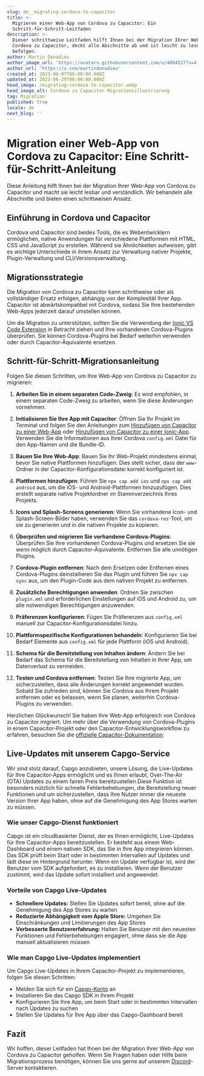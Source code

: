 ```yaml
---
slug: de__migrating-cordova-to-capacitor
title: >-
  Migrieren einer Web-App von Cordova zu Capacitor: Ein
  Schritt-für-Schritt-Leitfaden
description: >-
  Dieser schrittweise Leitfaden hilft Ihnen bei der Migration Ihrer Web-App von
  Cordova zu Capacitor, deckt alle Abschnitte ab und ist leicht zu lesen und zu
  befolgen.
author: Martin Donadieu
author_image_url: 'https://avatars.githubusercontent.com/u/4084527?v=4'
author_url: 'https://x.com/martindonadieu'
created_at: 2023-06-07T00:00:00.000Z
updated_at: 2023-06-29T00:00:00.000Z
head_image: /migrating-cordova-to-capacitor.webp
head_image_alt: Cordova zu Capacitor Migrationsillustrierung
tag: Migration
published: true
locale: de
next_blog: ''
---
```


# Migration einer Web-App von Cordova zu Capacitor: Eine Schritt-für-Schritt-Anleitung

Diese Anleitung hilft Ihnen bei der Migration Ihrer Web-App von Cordova zu Capacitor und macht sie leicht lesbar und verständlich. Wir behandeln alle Abschnitte und bieten einen schrittweisen Ansatz.

## Einführung in Cordova und Capacitor

Cordova und Capacitor sind beides Tools, die es Webentwicklern ermöglichen, native Anwendungen für verschiedene Plattformen mit HTML, CSS und JavaScript zu erstellen. Während sie Ähnlichkeiten aufweisen, gibt es wichtige Unterschiede in ihrem Ansatz zur Verwaltung nativer Projekte, Plugin-Verwaltung und CLI/Versionsverwaltung.

## Migrationsstrategie

Die Migration von Cordova zu Capacitor kann schrittweise oder als vollständiger Ersatz erfolgen, abhängig von der Komplexität Ihrer App. Capacitor ist abwärtskompatibel mit Cordova, sodass Sie Ihre bestehenden Web-Apps jederzeit darauf umstellen können.

Um die Migration zu unterstützen, sollten Sie die Verwendung der [Ionic VS Code Extension](https://marketplace.visualstudio.com/items/?itemName=ionic.ionic) in Betracht ziehen und Ihre vorhandenen Cordova-Plugins überprüfen. Sie können Cordova-Plugins bei Bedarf weiterhin verwenden oder durch Capacitor-Äquivalente ersetzen.

## Schritt-für-Schritt-Migrationsanleitung

Folgen Sie diesen Schritten, um Ihre Web-App von Cordova zu Capacitor zu migrieren:

1. **Arbeiten Sie in einem separaten Code-Zweig**: Es wird empfohlen, in einem separaten Code-Zweig zu arbeiten, wenn Sie diese Änderungen vornehmen.

2. **Initialisieren Sie Ihre App mit Capacitor**: Öffnen Sie Ihr Projekt im Terminal und folgen Sie den Anleitungen zum [Hinzufügen von Capacitor zu einer Web-App](https://capacitorjs.com/docs/getting-started/#adding-capacitor-to-your-app) oder [Hinzufügen von Capacitor zu einer Ionic-App](https://capacitorjs.com/docs/getting-started/with-ionic/#existing-ionic-project). Verwenden Sie die Informationen aus Ihrer Cordova `config.xml` Datei für den App-Namen und die Bundle-ID.

3. **Bauen Sie Ihre Web-App**: Bauen Sie Ihr Web-Projekt mindestens einmal, bevor Sie native Plattformen hinzufügen. Dies stellt sicher, dass der `www`-Ordner in der Capacitor-Konfigurationsdatei korrekt konfiguriert ist.

4. **Plattformen hinzufügen**: Führen Sie `npx cap add ios` und `npx cap add android` aus, um die iOS- und Android-Plattformen hinzuzufügen. Dies erstellt separate native Projektordner im Stammverzeichnis Ihres Projekts.

5. **Icons und Splash-Screens generieren**: Wenn Sie vorhandene Icon- und Splash-Screen-Bilder haben, verwenden Sie das `cordova-res`-Tool, um sie zu generieren und in die nativen Projekte zu kopieren.

6. **Überprüfen und migrieren Sie vorhandene Cordova-Plugins**: Überprüfen Sie Ihre vorhandenen Cordova-Plugins und ersetzen Sie sie wenn möglich durch Capacitor-Äquivalente. Entfernen Sie alle unnötigen Plugins.

7. **Cordova-Plugin entfernen**: Nach dem Ersetzen oder Entfernen eines Cordova-Plugins deinstallieren Sie das Plugin und führen Sie `npx cap sync` aus, um den Plugin-Code aus dem nativen Projekt zu entfernen.

8. **Zusätzliche Berechtigungen anwenden**: Ordnen Sie zwischen `plugin.xml` und erforderlichen Einstellungen auf iOS und Android zu, um alle notwendigen Berechtigungen anzuwenden.

9. **Präferenzen konfigurieren**: Fügen Sie Präferenzen aus `config.xml` manuell zur Capacitor-Konfigurationsdatei hinzu.

10. **Plattformspezifische Konfigurationen behandeln**: Konfigurieren Sie bei Bedarf Elemente aus `config.xml` für jede Plattform (iOS und Android).

11. **Schema für die Bereitstellung von Inhalten ändern**: Ändern Sie bei Bedarf das Schema für die Bereitstellung von Inhalten in Ihrer App, um Datenverlust zu vermeiden.

12. **Testen und Cordova entfernen**: Testen Sie Ihre migrierte App, um sicherzustellen, dass alle Änderungen korrekt angewendet wurden. Sobald Sie zufrieden sind, können Sie Cordova aus Ihrem Projekt entfernen oder es belassen, wenn Sie planen, weiterhin Cordova-Plugins zu verwenden.

Herzlichen Glückwunsch! Sie haben Ihre Web-App erfolgreich von Cordova zu Capacitor migriert. Um mehr über die Verwendung von Cordova-Plugins in einem Capacitor-Projekt oder den Capacitor-Entwicklungsworkflow zu erfahren, besuchen Sie die [offizielle Capacitor-Dokumentation](https://capacitorjs.com/docs/).

## Live-Updates mit unserem Capgo-Service

Wir sind stolz darauf, Capgo anzubieten, unsere Lösung, die Live-Updates für Ihre Capacitor-Apps ermöglicht und es Ihnen erlaubt, Over-The-Air (OTA) Updates zu einem fairen Preis bereitzustellen.Diese Funktion ist besonders nützlich für schnelle Fehlerbehebungen, die Bereitstellung neuer Funktionen und um sicherzustellen, dass Ihre Nutzer immer die neueste Version Ihrer App haben, ohne auf die Genehmigung des App Stores warten zu müssen.

### Wie unser Capgo-Dienst funktioniert

Capgo ist ein cloudbasierter Dienst, der es Ihnen ermöglicht, Live-Updates für Ihre Capacitor-Apps bereitzustellen. Er besteht aus einem Web-Dashboard und einem nativen SDK, das Sie in Ihre App integrieren können. Das SDK prüft beim Start oder in bestimmten Intervallen auf Updates und lädt diese im Hintergrund herunter. Wenn ein Update verfügbar ist, wird der Benutzer vom SDK aufgefordert, es zu installieren. Wenn der Benutzer zustimmt, wird das Update sofort installiert und angewendet.

### Vorteile von Capgo Live-Updates

- **Schnellere Updates:** Stellen Sie Updates sofort bereit, ohne auf die Genehmigung des App Stores zu warten
- **Reduzierte Abhängigkeit vom Apple Store:** Umgehen Sie Einschränkungen und Limitierungen des App Stores
- **Verbesserte Benutzererfahrung:** Halten Sie Benutzer mit den neuesten Funktionen und Fehlerbehebungen engagiert, ohne dass sie die App manuell aktualisieren müssen

### Wie man Capgo Live-Updates implementiert

Um Capgo Live-Updates in Ihrem Capacitor-Projekt zu implementieren, folgen Sie diesen Schritten:
- Melden Sie sich für ein [Capgo-Konto](https://webcapgoapp/) an
- Installieren Sie das Capgo SDK in Ihrem Projekt
- Konfigurieren Sie Ihre App, um beim Start oder in bestimmten Intervallen nach Updates zu suchen
- Stellen Sie Updates für Ihre App über das Capgo-Dashboard bereit

## Fazit

Wir hoffen, dieser Leitfaden hat Ihnen bei der Migration Ihrer Web-App von Cordova zu Capacitor geholfen. Wenn Sie Fragen haben oder Hilfe beim Migrationsprozess benötigen, können Sie uns gerne auf unserem [Discord](https://discordgg/VnYRvBfgA6)-Server kontaktieren.